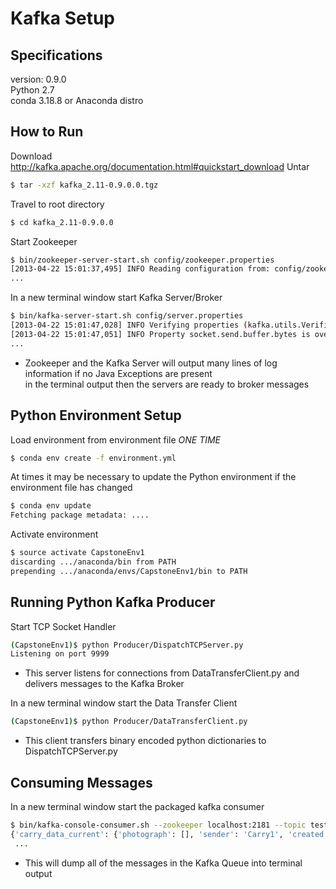 # Kafka Setup
## Specifications
version: 0.9.0<br>
Python 2.7<br>
conda 3.18.8 or Anaconda distro<br>
## How to Run
Download
http://kafka.apache.org/documentation.html#quickstart_download
Untar
```bash 
$ tar -xzf kafka_2.11-0.9.0.0.tgz
```
Travel to root directory
```bash 
$ cd kafka_2.11-0.9.0.0
```
Start Zookeeper
```bash 
$ bin/zookeeper-server-start.sh config/zookeeper.properties
[2013-04-22 15:01:37,495] INFO Reading configuration from: config/zookeeper.properties (org.apache.zookeeper.server.quorum.QuorumPeerConfig)
...
```
In a new terminal window start Kafka Server/Broker
```bash 
$ bin/kafka-server-start.sh config/server.properties
[2013-04-22 15:01:47,028] INFO Verifying properties (kafka.utils.VerifiableProperties)
[2013-04-22 15:01:47,051] INFO Property socket.send.buffer.bytes is overridden to 1048576 (kafka.utils.VerifiableProperties)
...
```
* Zookeeper and the Kafka Server will output many lines of log information if no Java Exceptions are present <br> in the terminal output then the servers are ready to broker messages
## Python Environment Setup 
Load environment from environment file *ONE TIME*
```bash 
$ conda env create -f environment.yml
```
At times it may be necessary to update the Python environment if the environment file has changed 
```bash 
$ conda env update
Fetching package metadata: ....
```
Activate environment
```bash 
$ source activate CapstoneEnv1
discarding .../anaconda/bin from PATH
prepending .../anaconda/envs/CapstoneEnv1/bin to PATH
```
## Running Python Kafka Producer
Start TCP Socket Handler
```bash 
(CapstoneEnv1)$ python Producer/DispatchTCPServer.py
Listening on port 9999
```
* This server listens for connections from DataTransferClient.py and delivers messages to the Kafka Broker

In a new terminal window start the Data Transfer Client
```bash 
(CapstoneEnv1)$ python Producer/DataTransferClient.py
```
* This client transfers binary encoded python dictionaries to DispatchTCPServer.py
## Consuming Messages
In a new terminal window start the packaged kafka consumer
```bash 
$ bin/kafka-console-consumer.sh --zookeeper localhost:2181 --topic test_topic --from-beginning
{'carry_data_current': {'photograph': [], 'sender': 'Carry1', 'created': '2016-02-22T01:21:44.981065-08:00', 'light_status': {'back_on': True, 'front_on': True}, 'battery_life': 89.96969696969697, 'door_status': {'right_open': False, 'left_open': False}, 'current_location': {'latitude': 37.642724696969694, 'elevation': 0.14848484848484847, 'longitude': -122.41751727272728}, 'speed': 2.0}}
 ...
```
* This will dump all of the messages in the Kafka Queue into terminal output


